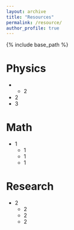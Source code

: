 ```yaml
---
layout: archive
title: "Resources"
permalink: /resource/
author_profile: true
---
```


{% include base_path %}

Physics
======
* 
  * 2
* 2
* 3

Math
======
* 1
  * 1
  * 1
  * 1

Research
======
* 2
  * 2
  * 2
  * 2